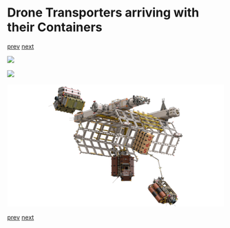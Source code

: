 # Drone Transporters arriving with their Containers

[prev](07.2-command-installation.md) [next](08-extender-docking.md)

![](07.9-drone-transporters-arriving_1.png)

![](07.9-drone-transporters-arriving_2.png)

![](07.9-drone-transporters-arriving_3.png)

[prev](07.2-command-installation.md) [next](08-extender-docking.md)
